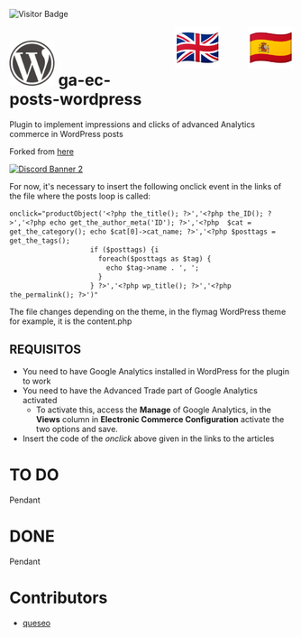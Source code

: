 ![Visitor Badge](https://visitor-badge.laobi.icu/badge?page_id=techshareroom.ga-ec-posts-wordpress)

<a href="https://github.com/techshareroom/ga-ec-posts-wordpress/blob/master/READMEesES.md" target="_blank"><img src="https://raw.githubusercontent.com/techshareroom/ga-ec-posts-wordpress/master/images/languages/spain.png" width="80" img align="right"></a>
<a href="https://github.com/techshareroom/ga-ec-posts-wordpress" target="_blank"><img src="https://raw.githubusercontent.com/techshareroom/ga-ec-posts-wordpress/master/images/languages/united-kingdom.png" width="80" style="vertical-align:middle;margin:0px 50px" img align="right"></a>

<img src="https://raw.githubusercontent.com/techshareroom/ga-ec-posts-wordpress/master/images/ga-ec-posts-wordpress.png" width="80"> ga-ec-posts-wordpress
=============================================

Plugin to implement impressions and clicks of advanced Analytics commerce in WordPress posts

Forked from [here](https://github.com/queseo/ga-ec-posts-wordpress)

<a href="https://discord.gg/wfm7Jrj">
<img src="https://discordapp.com/api/guilds/750051000664064141/widget.png?style=banner2" alt="Discord Banner 2"/>
</a>

For now, it's necessary to insert the following onclick event in the links of the file where the posts loop is called:
```
onclick="productObject('<?php the_title(); ?>','<?php the_ID(); ?>','<?php echo get_the_author_meta('ID'); ?>','<?php  $cat = get_the_category(); echo $cat[0]->cat_name; ?>','<?php $posttags = get_the_tags();
					if ($posttags) {i
					  foreach($posttags as $tag) {
						echo $tag->name . ', '; 
					  }
					} ?>','<?php wp_title(); ?>','<?php the_permalink(); ?>')"
```

The file changes depending on the theme, in the flymag WordPress theme for example, it is the content.php

## REQUISITOS

- You need to have Google Analytics installed in WordPress for the plugin to work
- You need to have the Advanced Trade part of Google Analytics activated
	- To activate this, access the **Manage** of Google Analytics, in the **Views** column in **Electronic Commerce Configuration** activate the two options and save.
- Insert the code of the *onclick* above given in the links to the articles

# TO DO

Pendant

# DONE

Pendant

# Contributors

* [queseo](https://github.com/queseo)